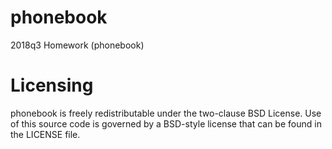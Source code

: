 # phonebook
2018q3 Homework (phonebook)

# Licensing
phonebook is freely redistributable under the two-clause BSD License. Use of this source code is governed by a BSD-style license that can be found in the LICENSE file.
